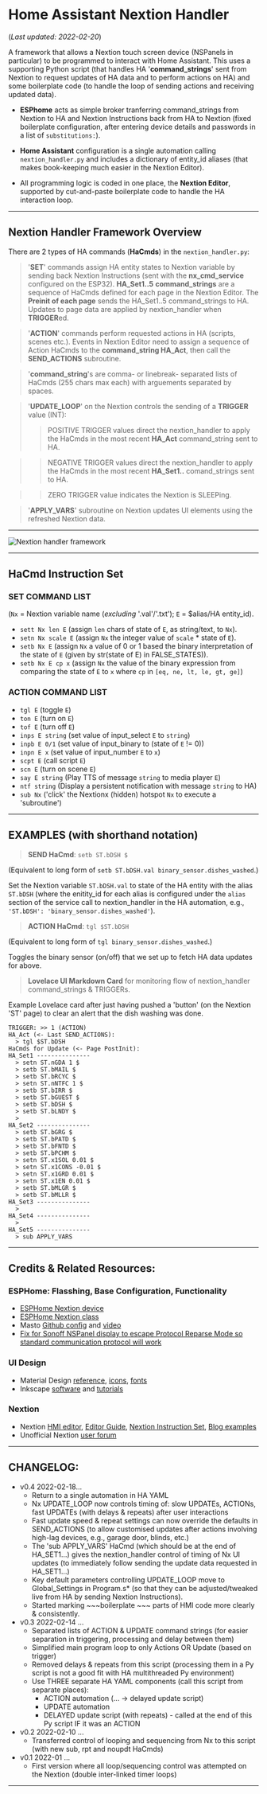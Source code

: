 # Home Assistant Nextion Handler
(*Last updated: 2022-02-20*)

A framework that allows a Nextion touch screen device (NSPanels in particular) to be programmed to interact with Home Assistant.  This uses a supporting Python script (that handles HA '**command_strings**' sent from Nextion to request updates of HA data and to perform actions on HA) and some boilerplate code (to handle the loop of sending actions and receiving updated data).

* **ESPhome** acts as simple broker tranferring command_strings from Nextion to HA and Nextion Instructions back from HA to Nextion (fixed boilerplate configuration, after entering device details and passwords in a list of ```substitutions:```).

* **Home Assistant** configuration is a single automation calling ```nextion_handler.py``` and includes a dictionary of entity_id aliases (that makes book-keeping much easier in the Nextion Editor).

* All programming logic is coded in one place, the **Nextion Editor**, supported by cut-and-paste boilerplate code to handle the HA interaction loop.

------------------------------------------------------------------------------
## Nextion Handler Framework Overview
There are 2 types of HA commands (**HaCmds**) in the ```nextion_handler.py```:
>'**SET**' commands assign HA entity states to Nextion variable by sending back
  Nextion Instructions (sent with the **nx_cmd_service** configured on the ESP32).
  **HA_Set1..5** **command_strings** are a sequence of HaCmds defined for each
    page in the Nextion Editor.
  The **Preinit of each page** sends the HA_Set1..5 command_strings to HA.
  Updates to page data are applied by nextion_handler when **TRIGGER**ed.

>'**ACTION**' commands perform requested actions in HA (scripts, scenes etc.).
  Events in Nextion Editor need to assign a sequence of Action HaCmds to
  the **command_string HA_Act**, then call the **SEND_ACTIONS** subroutine.

>'**command_string**'s are comma- or linebreak- separated lists of HaCmds
  (255 chars max each) with arguements separated by spaces.

>'**UPDATE_LOOP**' on the Nextion controls the sending of a **TRIGGER** value (INT):
   >> POSITIVE TRIGGER values direct the nextion_handler to apply the HaCmds in
   the most recent **HA_Act** command_string sent to HA.

   >> NEGATIVE TRIGGER values direct the nextion_handler to apply the HaCmds in
   the most recent **HA_Set1..** comand_strings sent to HA.

   >> ZERO TRIGGER value indicates the Nextion is SLEEPing.

>'**APPLY_VARS**' subroutine on Nextion updates UI elements using the refreshed 
  Nextion data.
------------------------------------------------------------------------------

![Nextion handler framework](https://user-images.githubusercontent.com/100061886/154831899-4fbf9ff9-cb42-4a55-88d7-86fd3c81443d.png "Nextion handler framework")


------------------------------------------------------------------------------
## HaCmd Instruction Set

### SET COMMAND LIST
   (```Nx``` = Nextion variable name (_excluding_ '.val'/'.txt'); ```E``` = $alias/HA entity_id).
*  ```sett Nx len E```  (assign ```len``` chars of state of ```E```, as string/text, to ```Nx```).
*  ```setn Nx scale E``` (assign ```Nx``` the integer value of ```scale``` * state of ```E```).
*  ```setb Nx E``` (assign ```Nx``` a value of 0 or 1 based the binary interpretation of
        the state of ```E``` (given by str(state of E) in FALSE_STATES)).
*  ```setb Nx E cp x``` (assign ```Nx``` the value of the binary expression from
        comparing the state of ```E``` to ```x``` where ```cp``` in ```[eq, ne, lt, le, gt, ge]```)


### ACTION COMMAND LIST

*  ```tgl E``` (toggle ```E```)
*  ```ton E``` (turn on ```E```)
*  ```tof E``` (turn off ```E```)
*  ```inps E string``` (set value of input_select ```E``` to ```string```)
*  ```inpb E 0/1``` (set value of input_binary to (state of ```E``` != 0))
*  ```inpn E x``` (set value of input_number ```E``` to ```x```)
*  ```scpt E``` (call script ```E```)
*  ```scn E``` (turn on scene ```E```)
*  ```say E string``` (Play TTS of message ```string``` to media player ```E```)
*  ```ntf string``` (Display a persistent notification with message ```string``` to HA)
*  ```sub Nx``` ('click' the Nextionx (hidden) hotspot ```Nx``` to execute a 'subroutine')

------------------------------------------------------------------------------
## EXAMPLES (with shorthand notation)
>**SEND HaCmd**:  ```setb ST.bDSH $```

  (Equivalent to long form of ```setb ST.bDSH.val binary_sensor.dishes_washed```.)

  Set the Nextion variable ```ST.bDSH.val``` to state of the HA entity with
  the alias ```ST.bDSH``` (where the enitity_id for each alias is configured under the ```alias``` section of the service call to nextion_handler in the HA automation, e.g., ```'ST.bDSH': 'binary_sensor.dishes_washed'```).

>**ACTION HaCmd**:  ```tgl $ST.bDSH```

  (Equivalent to long form of ```tgl binary_sensor.dishes_washed```.)

  Toggles the binary sensor (on/off) that we set up to fetch HA data updates for above.


> **Lovelace UI Markdown Card** for monitoring flow of nextion_handler command_strings & TRIGGERs.

  Example Lovelace card after just having pushed a 'button' (on the Nextion 'ST' page) to clear an alert that the dish washing was done.
```
TRIGGER: >> 1 (ACTION)
HA_Act (<- Last SEND_ACTIONS):
  > tgl $ST.bDSH
HaCmds for Update (<- Page PostInit):
HA_Set1 ---------------
  > setn ST.nGDA 1 $
  > setb ST.bMAIL $
  > setb ST.bRCYC $
  > setn ST.nNTFC 1 $
  > setb ST.bIRR $
  > setb ST.bGUEST $
  > setb ST.bDSH $
  > setb ST.bLNDY $
  > 
HA_Set2 ---------------
  > setb ST.bGRG $
  > setb ST.bPATD $
  > setb ST.bFNTD $
  > setb ST.bPCHM $
  > setn ST.x1SOL 0.01 $
  > setn ST.x1CONS -0.01 $
  > setn ST.x1GRD 0.01 $
  > setn ST.x1EN 0.01 $
  > setb ST.bMLGR $
  > setb ST.bMLLR $
HA_Set3 ---------------
  > 
HA_Set4 ---------------
  > 
HA_Set5 ---------------
  > sub APPLY_VARS
```
------------------------------------------------------------------------------
## Credits & Related Resources:
### ESPHome: Flasshing, Base Configuration, Functionality
* [ESPHome Nextion device](https://www.esphome.io/components/display/nextion.html)
* [ESPHome Nextion class](https://esphome.io/api/classesphome_1_1nextion_1_1_nextion.html)
* Masto [Github config](https://github.com/masto/NSPanel-Demo-Files/blob/main/Dimming%20Update/Screensaver%20Page/nspanel-demo.yaml) and [video](https://www.youtube.com/watch?v=Kdf6W_Ied4o&t=2341s)
* [Fix for Sonoff NSPanel display to escape Protocol Reparse Mode so standard communication protocol will work](https://github.com/esphome/esphome/pull/2956)

### UI Design
* Material Design
  [reference](https://material.io/design),
  [icons](https://materialdesignicons.com/),
  [fonts](https://fonts.google.com/specimen/Roboto+Condensed)
* Inkscape
  [software](https://inkscape.org/release/) and 
  [tutorials](https://inkscape.org/learn/tutorials/)

### Nextion
* Nextion 
  [HMI editor](https://nextion.tech/nextion-editor/),
  [Editor Guide](https://nextion.tech/editor_guide/),
  [Nextion Instruction Set](https://nextion.tech/instruction-set/),
  [Blog examples](https://nextion.tech/blogs/)
* Unofficial Nextion [user forum](https://unofficialnextion.com/)
------------------------------------------------------------------------------

## CHANGELOG:
* v0.4 2022-02-18...
   * Return to a single automation in HA YAML
   * Nx UPDATE_LOOP now controls timing of: slow UPDATEs, ACTIONs, fast UPDATEs (with delays & repeats) after user interactions
   * Fast update speed & repeat settings can now override the defaults in SEND_ACTIONS (to allow customised updates after actions involving high-lag devices, e.g., garage door, blinds, etc.)
   * The 'sub APPLY_VARS' HaCmd (which should be at the end of HA_SET1...) gives the nextion_handler control
     of timing of Nx UI updates (to immediately follow sending the update data requested in HA_SET1...)
   * Key default parameters controlling UPDATE_LOOP move to Global_Settings in Program.s* (so that they can be adjusted/tweaked live from HA by sending Nextion Instructions).
   * Started marking ~~~boilerplate ~~~ parts of HMI code more clearly & consistently.
* v0.3 2022-02-14 ...
  * Separated lists of ACTION & UPDATE command strings (for easier separation in triggering, processing and delay between them)
  * Simplified main program loop to only Actions OR Update (based on trigger)
  * Removed delays & repeats from this script (processing them in a Py script is not a good fit with HA multithreaded Py environment)
  * Use THREE separate HA YAML components (call this script from separate places):
    * ACTION automation (... -> delayed update script)
    * UPDATE automation
    * DELAYED update script (with repeats) - called at the end of this Py script IF it was an ACTION
* v0.2 2022-02-10 ...
  * Transferred  control of  looping and sequencing from Nx to this script (with new sub, rpt and noupdt HaCmds)
* v0.1 2022-01 ...
  * First version where all loop/sequencing control was attempted on the Nextion (double inter-linked timer loops)
------------------------------------------------------------------------------

